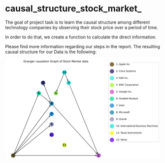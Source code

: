 # causal_structure_stock_market_

The goal of project task is to learn the causal structure among different technology companies by observing their stock price over a period of time.

In order to do that, we create a function to calculate the direct information.

Please find more information regarding our steps in the report. The resulting causal structure for our Data is the following:

![alt text](https://github.com/anitamezzetti/causal_structure_stock_prices/blob/master/results.PNG)

